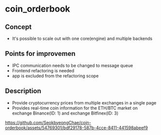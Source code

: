 # coin_orderbook

## Concept
+ It's possible to scale out with one core(engine) and multiple backends

## Points for improvemen
+ IPC communication needs to be changed to message queue
+ Frontend refactoring is needed
+ app is excluded from the refactoring scope

## Description
+ Provide cryptocurrency prices from multiple exchanges in a single page
+ Provides real-time coin information for the ETH/BTC market on exchange Binance(ID: 1) and exchange Bitfinex(ID: 3)


https://github.com/SeokbyeongChae/coin-orderbook/assets/54769301/bdf29178-587b-4cce-8411-441598abeef9

